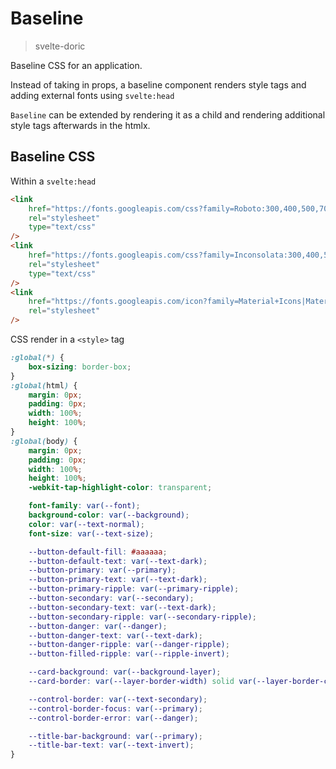# Baseline
> svelte-doric

Baseline CSS for an application.

Instead of taking in props, a baseline component renders style tags and adding
external fonts using `svelte:head`

`Baseline` can be extended by rendering it as a child and rendering
additional style tags afterwards in the htmlx.

## Baseline CSS
Within a `svelte:head`
```html
<link
    href="https://fonts.googleapis.com/css?family=Roboto:300,400,500,700"
    rel="stylesheet"
    type="text/css"
/>
<link
    href="https://fonts.googleapis.com/css?family=Inconsolata:300,400,500,700"
    rel="stylesheet"
    type="text/css"
/>
<link
    href="https://fonts.googleapis.com/icon?family=Material+Icons|Material+Icons+Outlined"
    rel="stylesheet"
/>
```
CSS render in a `<style>` tag
```css
:global(*) {
    box-sizing: border-box;
}
:global(html) {
    margin: 0px;
    padding: 0px;
    width: 100%;
    height: 100%;
}
:global(body) {
    margin: 0px;
    padding: 0px;
    width: 100%;
    height: 100%;
    -webkit-tap-highlight-color: transparent;

    font-family: var(--font);
    background-color: var(--background);
    color: var(--text-normal);
    font-size: var(--text-size);

    --button-default-fill: #aaaaaa;
    --button-default-text: var(--text-dark);
    --button-primary: var(--primary);
    --button-primary-text: var(--text-dark);
    --button-primary-ripple: var(--primary-ripple);
    --button-secondary: var(--secondary);
    --button-secondary-text: var(--text-dark);
    --button-secondary-ripple: var(--secondary-ripple);
    --button-danger: var(--danger);
    --button-danger-text: var(--text-dark);
    --button-danger-ripple: var(--danger-ripple);
    --button-filled-ripple: var(--ripple-invert);

    --card-background: var(--background-layer);
    --card-border: var(--layer-border-width) solid var(--layer-border-color);

    --control-border: var(--text-secondary);
    --control-border-focus: var(--primary);
    --control-border-error: var(--danger);

    --title-bar-background: var(--primary);
    --title-bar-text: var(--text-invert);
}
```
